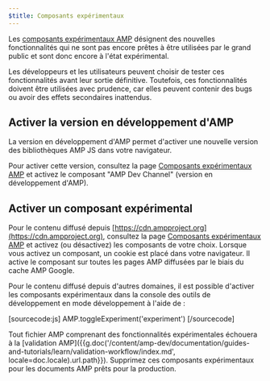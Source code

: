 ```yaml
---
$title: Composants expérimentaux
---
```


Les [composants expérimentaux AMP](https://github.com/ampproject/amphtml/tree/master/tools/experiments) désignent des nouvelles fonctionnalités qui ne sont pas encore prêtes à être utilisées par le grand public et sont donc encore à l'état expérimental.

Les développeurs et les utilisateurs peuvent choisir de tester ces fonctionnalités avant leur sortie définitive.
Toutefois, ces fonctionnalités doivent être utilisées avec prudence, car elles peuvent contenir des bugs ou avoir des effets secondaires inattendus.

## Activer la version en développement d'AMP

La version en développement d'AMP permet d'activer une nouvelle version des bibliothèques AMP JS dans votre navigateur.

Pour activer cette version, consultez la page [Composants expérimentaux AMP](https://cdn.ampproject.org/experiments.html) et activez le composant "AMP Dev Channel" (version en développement d'AMP).

## Activer un composant expérimental

Pour le contenu diffusé depuis [https://cdn.ampproject.org](https://cdn.ampproject.org), consultez la page [Composants expérimentaux AMP](https://cdn.ampproject.org/experiments.html) et activez (ou désactivez) les composants de votre choix. Lorsque vous activez un composant, un cookie est placé dans votre navigateur. Il active le composant sur toutes les pages AMP diffusées par le biais du cache AMP Google.

Pour le contenu diffusé depuis d'autres domaines, il est possible d'activer les composants expérimentaux dans la console des outils de développement en mode développement à l'aide de :

[sourcecode:js]
AMP.toggleExperiment('experiment')
[/sourcecode]

Tout fichier AMP comprenant des fonctionnalités expérimentales échouera à la [validation AMP]({{g.doc('/content/amp-dev/documentation/guides-and-tutorials/learn/validation-workflow/index.md', locale=doc.locale).url.path}}).
Supprimez ces composants expérimentaux pour les documents AMP prêts pour la production.
